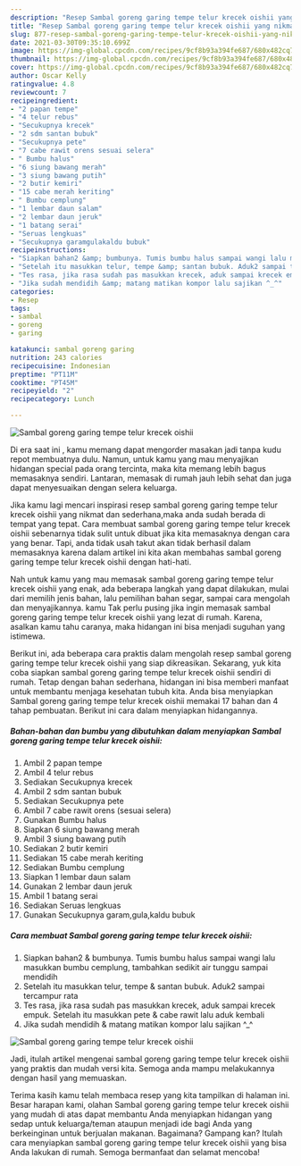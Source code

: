 ```yaml
---
description: "Resep Sambal goreng garing tempe telur krecek oishii yang nikmat dan Mudah Dibuat"
title: "Resep Sambal goreng garing tempe telur krecek oishii yang nikmat dan Mudah Dibuat"
slug: 877-resep-sambal-goreng-garing-tempe-telur-krecek-oishii-yang-nikmat-dan-mudah-dibuat
date: 2021-03-30T09:35:10.699Z
image: https://img-global.cpcdn.com/recipes/9cf8b93a394fe687/680x482cq70/sambal-goreng-garing-tempe-telur-krecek-oishii-foto-resep-utama.jpg
thumbnail: https://img-global.cpcdn.com/recipes/9cf8b93a394fe687/680x482cq70/sambal-goreng-garing-tempe-telur-krecek-oishii-foto-resep-utama.jpg
cover: https://img-global.cpcdn.com/recipes/9cf8b93a394fe687/680x482cq70/sambal-goreng-garing-tempe-telur-krecek-oishii-foto-resep-utama.jpg
author: Oscar Kelly
ratingvalue: 4.8
reviewcount: 7
recipeingredient:
- "2 papan tempe"
- "4 telur rebus"
- "Secukupnya krecek"
- "2 sdm santan bubuk"
- "Secukupnya pete"
- "7 cabe rawit orens sesuai selera"
- " Bumbu halus"
- "6 siung bawang merah"
- "3 siung bawang putih"
- "2 butir kemiri"
- "15 cabe merah keriting"
- " Bumbu cemplung"
- "1 lembar daun salam"
- "2 lembar daun jeruk"
- "1 batang serai"
- "Seruas lengkuas"
- "Secukupnya garamgulakaldu bubuk"
recipeinstructions:
- "Siapkan bahan2 &amp; bumbunya. Tumis bumbu halus sampai wangi lalu masukkan bumbu cemplung, tambahkan sedikit air tunggu sampai mendidih"
- "Setelah itu masukkan telur, tempe &amp; santan bubuk. Aduk2 sampai tercampur rata"
- "Tes rasa, jika rasa sudah pas masukkan krecek, aduk sampai krecek empuk. Setelah itu masukkan pete &amp; cabe rawit lalu aduk kembali"
- "Jika sudah mendidih &amp; matang matikan kompor lalu sajikan ^_^"
categories:
- Resep
tags:
- sambal
- goreng
- garing

katakunci: sambal goreng garing 
nutrition: 243 calories
recipecuisine: Indonesian
preptime: "PT11M"
cooktime: "PT45M"
recipeyield: "2"
recipecategory: Lunch

---
```



![Sambal goreng garing tempe telur krecek oishii](https://img-global.cpcdn.com/recipes/9cf8b93a394fe687/680x482cq70/sambal-goreng-garing-tempe-telur-krecek-oishii-foto-resep-utama.jpg)

Di era  saat ini , kamu memang dapat mengorder masakan jadi tanpa kudu repot membuatnya dulu. Namun, untuk kamu yang mau menyajikan hidangan special pada orang tercinta, maka kita memang lebih bagus memasaknya sendiri. Lantaran, memasak di rumah jauh lebih sehat dan juga dapat menyesuaikan dengan selera keluarga.

Jika kamu lagi mencari inspirasi resep sambal goreng garing tempe telur krecek oishii yang nikmat dan sederhana,maka anda sudah berada di tempat yang tepat. Cara membuat sambal goreng garing tempe telur krecek oishii  sebenarnya tidak sulit untuk dibuat jika kita memasaknya dengan cara yang benar. Tapi, anda tidak usah takut akan tidak berhasil dalam memasaknya 
karena dalam artikel ini kita akan membahas sambal goreng garing tempe telur krecek oishii dengan hati-hati.  



Nah untuk kamu yang mau memasak sambal goreng garing tempe telur krecek oishii yang enak, ada beberapa langkah yang dapat dilakukan, mulai dari memilih jenis bahan, lalu pemilihan bahan segar, sampai cara mengolah dan menyajikannya. kamu Tak perlu pusing jika ingin memasak sambal goreng garing tempe telur krecek oishii yang lezat di rumah. Karena, asalkan kamu  tahu caranya, maka hidangan ini bisa menjadi suguhan yang istimewa.

Berikut ini, ada beberapa cara praktis  dalam mengolah resep sambal goreng garing tempe telur krecek oishii yang siap dikreasikan. Sekarang, yuk kita coba siapkan sambal goreng garing tempe telur krecek oishii sendiri di rumah. Tetap dengan bahan sederhana, hidangan ini bisa memberi manfaat untuk membantu menjaga kesehatan tubuh kita. Anda bisa menyiapkan Sambal goreng garing tempe telur krecek oishii memakai 17 bahan dan 4 tahap pembuatan. Berikut ini cara dalam menyiapkan hidangannya.

<!--inarticleads1-->

##### Bahan-bahan dan bumbu yang dibutuhkan dalam menyiapkan Sambal goreng garing tempe telur krecek oishii:

1. Ambil 2 papan tempe
1. Ambil 4 telur rebus
1. Sediakan Secukupnya krecek
1. Ambil 2 sdm santan bubuk
1. Sediakan Secukupnya pete
1. Ambil 7 cabe rawit orens (sesuai selera)
1. Gunakan  Bumbu halus
1. Siapkan 6 siung bawang merah
1. Ambil 3 siung bawang putih
1. Sediakan 2 butir kemiri
1. Sediakan 15 cabe merah keriting
1. Sediakan  Bumbu cemplung
1. Siapkan 1 lembar daun salam
1. Gunakan 2 lembar daun jeruk
1. Ambil 1 batang serai
1. Sediakan Seruas lengkuas
1. Gunakan Secukupnya garam,gula,kaldu bubuk




<!--inarticleads2-->

##### Cara membuat Sambal goreng garing tempe telur krecek oishii:

1. Siapkan bahan2 &amp; bumbunya. Tumis bumbu halus sampai wangi lalu masukkan bumbu cemplung, tambahkan sedikit air tunggu sampai mendidih
1. Setelah itu masukkan telur, tempe &amp; santan bubuk. Aduk2 sampai tercampur rata
1. Tes rasa, jika rasa sudah pas masukkan krecek, aduk sampai krecek empuk. Setelah itu masukkan pete &amp; cabe rawit lalu aduk kembali
1. Jika sudah mendidih &amp; matang matikan kompor lalu sajikan ^_^
<img src="//assets-global.cpcdn.com/assets/icons/button_play-2c75c40dde080a61004c1f40b05d8f140eaff45d7e9e6481dc71c63d2e7c4909.png" alt="Sambal goreng garing tempe telur krecek oishii">



Jadi, itulah artikel mengenai  sambal goreng garing tempe telur krecek oishii  yang praktis dan mudah versi kita. Semoga anda mampu melakukannya dengan hasil yang memuaskan. 

Terima kasih kamu telah membaca resep yang kita tampilkan di halaman ini. Besar harapan kami, olahan  Sambal goreng garing tempe telur krecek oishii yang mudah di atas dapat membantu Anda menyiapkan hidangan yang sedap untuk keluarga/teman ataupun menjadi ide bagi Anda yang berkeinginan untuk berjualan makanan. Bagaimana? Gampang kan? Itulah cara menyiapkan sambal goreng garing tempe telur krecek oishii yang bisa Anda lakukan di rumah. Semoga bermanfaat dan selamat mencoba!

